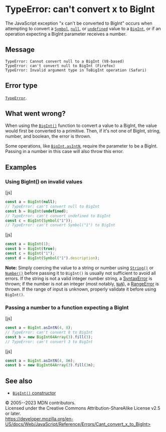 TypeError: can\'t convert x to BigInt
=====================================


The JavaScript exception \"x can\'t be converted to BigInt\" occurs when
attempting to convert a [`Symbol`](../global_objects/symbol),
[`null`](../operators/null), or
[`undefined`](../global_objects/undefined) value to a
[`BigInt`](../global_objects/bigint), or if an operation expecting a
BigInt parameter receives a number.



Message
-------


```text
TypeError: Cannot convert null to a BigInt (V8-based)
TypeError: can't convert null to BigInt (Firefox)
TypeError: Invalid argument type in ToBigInt operation (Safari)
```




Error type 
----------


[`TypeError`](../global_objects/typeerror).




What went wrong? 
----------------


When using the [`BigInt()`](../global_objects/bigint/bigint) function to
convert a value to a BigInt, the value would first be converted to a
primitive. Then, if it\'s not one of BigInt, string, number, and
boolean, the error is thrown.

Some operations, like
[`BigInt.asIntN`](../global_objects/bigint/asintn), require the
parameter to be a BigInt. Passing in a number in this case will also
throw this error.




Examples
--------



### Using BigInt() on invalid values 




[js]


```js
const a = BigInt(null);
// TypeError: can't convert null to BigInt
const b = BigInt(undefined);
// TypeError: can't convert undefined to BigInt
const c = BigInt(Symbol("1"));
// TypeError: can't convert Symbol("1") to BigInt
```




[js]


```js
const a = BigInt(1);
const b = BigInt(true);
const c = BigInt("1");
const d = BigInt(Symbol("1").description);
```


 
**Note:** Simply coercing the value to a string or number using
[`String()`](../global_objects/string/string) or
[`Number()`](../global_objects/number/number) before passing it to
`BigInt()` is usually not sufficient to avoid all errors. If the string
is not a valid integer number string, a
[SyntaxError](invalid_bigint_syntax) is thrown; if the number is not an
integer (most notably, [`NaN`](../global_objects/nan)), a
[RangeError](cant_be_converted_to_bigint_because_it_isnt_an_integer) is
thrown. If the range of input is unknown, properly validate it before
using `BigInt()`.





### Passing a number to a function expecting a BigInt 




[js]


```js
const a = BigInt.asIntN(4, 8);
// TypeError: can't convert 8 to BigInt
const b = new BigInt64Array(3).fill(3);
// TypeError: can't convert 3 to BigInt
```




[js]


```js
const a = BigInt.asIntN(4, 8n);
const b = new BigInt64Array(3).fill(3n);
```





See also 
--------


-   [`BigInt()` constructor](../global_objects/bigint/bigint)




© 2005--2023 MDN contributors.\
Licensed under the Creative Commons Attribution-ShareAlike License v2.5
or later.\
https://developer.mozilla.org/en-US/docs/Web/JavaScript/Reference/Errors/Cant_convert_x_to_BigInt>

